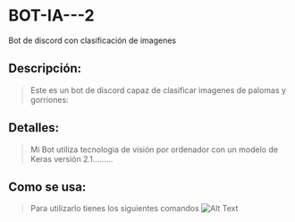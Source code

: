 # BOT-IA---2
Bot de discord con clasificación de imagenes
## Descripción:
>Este es un bot de discord capaz de clasificar imagenes de palomas y gorriones:

## Detalles:
>Mi Bot utiliza tecnologia de visión por ordenador con un modelo de Keras versión 2.1.........

## Como se usa:
>Para utilizarlo tienes los siguientes comandos
 ![Alt Text](https://encrypted-tbn0.gstatic.com/images?q=tbn:ANd9GcRGtARxJS7QP2OSL8r5QlnVXa_w2yIaDRb7iA&s)

